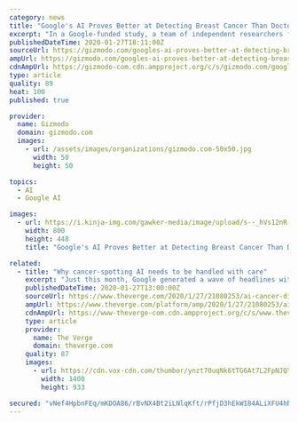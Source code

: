 ```yaml
---
category: news
title: "Google's AI Proves Better at Detecting Breast Cancer Than Doctors"
excerpt: "In a Google-funded study, a team of independent researchers from various hospitals and universities, researchers from Google Health, and engineers from DeepMind (a Google-owned UK-based AI company) compared analyses of nearly 29,000 mammograms from UK and U.S.-sourced datasets. The study reports that they found 9.7% and 2.7% reductions in false ..."
publishedDateTime: 2020-01-27T18:11:00Z
sourceUrl: https://gizmodo.com/googles-ai-proves-better-at-detecting-breast-cancer-tha-1840773871
ampUrl: https://gizmodo.com/googles-ai-proves-better-at-detecting-breast-cancer-tha-1840773871/amp
cdnAmpUrl: https://gizmodo-com.cdn.ampproject.org/c/s/gizmodo.com/googles-ai-proves-better-at-detecting-breast-cancer-tha-1840773871/amp
type: article
quality: 89
heat: 100
published: true

provider:
  name: Gizmodo
  domain: gizmodo.com
  images:
    - url: /assets/images/organizations/gizmodo.com-50x50.jpg
      width: 50
      height: 50

topics:
  - AI
  - Google AI

images:
  - url: https://i.kinja-img.com/gawker-media/image/upload/s--_hVs12nR--/c_scale,f_auto,fl_progressive,q_80,w_800/qekkgajclhpxym2z6td1.png
    width: 800
    height: 448
    title: "Google's AI Proves Better at Detecting Breast Cancer Than Doctors"

related:
  - title: "Why cancer-spotting AI needs to be handled with care"
    excerpt: "Just this month, Google generated a wave of headlines with a study showing that its AI systems can spot breast cancer in mammograms more accurately than doctors. But for many in health care, what studies like these demonstrate is not just the promise of AI, but also its potential threat. They say that for all of the obvious abilities of ..."
    publishedDateTime: 2020-01-27T13:00:00Z
    sourceUrl: https://www.theverge.com/2020/1/27/21080253/ai-cancer-diagnosis-dangers-mammography-google-paper-accuracy
    ampUrl: https://www.theverge.com/platform/amp/2020/1/27/21080253/ai-cancer-diagnosis-dangers-mammography-google-paper-accuracy
    cdnAmpUrl: https://www-theverge-com.cdn.ampproject.org/c/s/www.theverge.com/platform/amp/2020/1/27/21080253/ai-cancer-diagnosis-dangers-mammography-google-paper-accuracy
    type: article
    provider:
      name: The Verge
      domain: theverge.com
    quality: 87
    images:
      - url: https://cdn.vox-cdn.com/thumbor/ynzt70uqNk6tTG6At7L2FpNJQYE=/0x0:2130x1420/1400x933/filters:focal(895x540:1235x880):no_upscale()/cdn.vox-cdn.com/uploads/chorus_image/image/66172649/VRG_ILLO_1777_AK_body_data.0.0.jpg
        width: 1400
        height: 933

secured: "vNef4HpbnFEq/mKDOA86/rBvNX4Bt2iLNlqKft/rPfjD3hEkWI84ALiXFU4hR1LNzr/gNnnOLeTeBEigoZyfZLo7cYcMmXc0g/m968pMaQ+HAvwLuxUTI1TboibCL9fkOHMMzaJt4RA7M9lVRpyamVhc8pJ76Ya3LAVL+QOe+EVqzvkPAfokoygs77GH6sU916AzZojXW/uPsjlGAYPxEHSJz+DRcxKNwub4zJs8qX7Ta2ItYecpF3OS7sDewm4HfK/vPL2/200S0C5C8PV5gOiUG/yVYMUXBhPTZO0R5VtHczwF5O4Z/bGWUAIMo0qQBOy3AKX9aPF7qVCXHyQG019GOdRxs5NRK36Ur8lkmmMIl57cx5X6HC2YcL5lxCHvu+6qmXNQ8+caCR/SNoDqifiUw9cfDar27VGzf+I3z+a8bF3OAYTloY7AXVjrd3SFk0Ug/gYFwtqRIACqHpGqHM4tchRUvHVc++KqWNWGdyI=;NvLdTejIZET818RHtpDCjg=="
---
```



